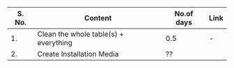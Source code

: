 |S. No.| Content | No.of days|Link|
|-|-|-|-|
|1.| Clean the whole table(s) + everything | 0.5 |-|
|2.| Create Installation Media | ?? | |

